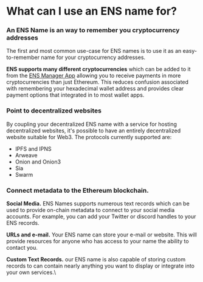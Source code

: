 # What can I use an ENS name for?

### An ENS Name is an way to remember you cryptocurrency addresses

The first and most common use-case for ENS names is to use it as an easy-to-remember name for your cryptocurrency addresses.

**ENS supports many different cryptocurrencies** which can be added to it from the [ENS Manager App](https://app.ens.domains) allowing you to receive payments in more cryptocurrencies than just Ethereum.  This reduces confusion associated with remembering your hexadecimal wallet address and provides clear payment options that integrated in to most wallet apps.

### Point to decentralized websites

By coupling your decentralized ENS name with a service for hosting decentralized websites, it's possible to have an entirely decentralized website suitable for Web3. The protocols currently supported are:

* IPFS and IPNS
* Arweave
* Onion and Onion3
* Sia
* Swarm

### Connect metadata to the Ethereum blockchain.

**Social Media.** ENS Names supports numerous text records which can be used to provide on-chain metadata to connect to your social media accounts. For example, you can add your Twitter or discord handles to your ENS records.

**URLs and e-mail.** Your ENS name can store your e-mail or website. This will provide resources for anyone who has access to your name the ability to contact you.

**Custom Text Records.** our ENS name is also capable of storing custom records to can contain nearly anything you want to display or integrate into your own services.\
